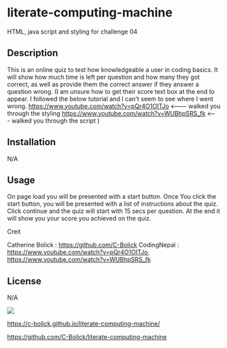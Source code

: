 # literate-computing-machine
HTML, java script and styling for challenge 04

## Description
This is an online quiz to test how knowledgeable a user in coding basics.
It will show how much time is left per question and how many they got correct,
as well as provide them the correct answer if they answer a question wrong. (I am unsure how to get their score text box at the end to appear. I followed the below tutorial and I can't seem to see where I went wrong.
https://www.youtube.com/watch?v=pQr4O1OITJo <--- walked you through the styling 
https://www.youtube.com/watch?v=WUBhpSRS_fk <--- walked you through the script )

## Installation
N/A

## Usage

On page load you will be presented with a start button. Once You click the start button, you will be presented with a list of instructions about the quiz. Click continue and the quiz will start with 15 secs per question. At the end it will show you your score you achieved on the quiz.


Creit

Catherine Bolick : https://github.com/C-Bolick
CodingNepal : https://www.youtube.com/watch?v=pQr4O1OITJo, 
              https://www.youtube.com/watch?v=WUBhpSRS_fk

## License 
N/A

![](imgs/Screenshot.png>)

https://c-bolick.github.io/literate-computing-machine/

https://github.com/C-Bolick/literate-computing-machine